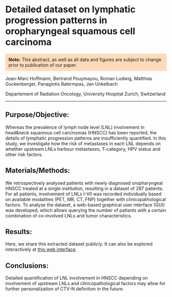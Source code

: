 # Detailed dataset on lymphatic progression patterns in oropharyngeal squamous cell carcinoma

<div style="background: peachpuff; margin-bottom: 15px; padding: 10px; border-radius: 3px;">
    <strong>Note:</strong> This abstract, as well as all data and figures are subject to change prior to publication of our paper.
</div>

Jean-Marc Hoffmann, Bertrand Pouymayou, Roman Ludwig, Matthias Guckenberger, Panagiotis Balermpas, Jan Unkelbach

Departement of Radiation Oncology, University Hospital Zurich, Switzerland

***

## Purpose/Objective: 

Whereas the prevalence of lymph node level (LNL) involvement in head&neck squamous cell carcinomas (HNSCC) has been reported, the details of lymphatic progression patterns are insufficiently quantified. In this study, we investigate how the risk of metastases in each LNL depends on whether upstream LNLs harbour metastases, T-category, HPV status and other risk factors.  


## Materials/Methods:

We retrospectively analysed patients with newly diagnosed oropharyngeal HNSCC treated at a single institution, resulting in a dataset of 287 patients. For all patients, involvement of LNLs I-VII was recorded individually based on available modalities (PET, MR, CT, FNP) together with clinicopathological factors. To analyse the dataset, a web-based graphical user interface (GUI) was developed, which allows querying the number of patients with a certain combination of co-involved LNLs and tumor characteristics.


## Results:

Here, we share this extracted dataset publicly. It can also be explored interactively at [this web interface](https://2021-oropharynx.lyprox.org/).


## Conclusions:

Detailed quantification of LNL involvement in HNSCC depending on involvement of upstream LNLs and clinicopathological factors may allow for further personalization of CTV-N definition in the future.
